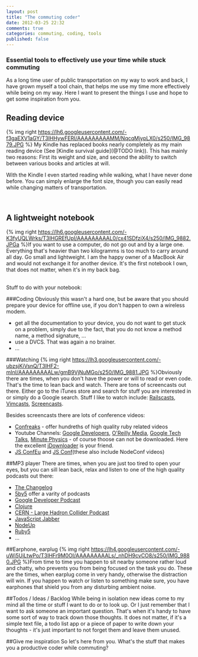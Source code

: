 ```yaml
---
layout: post
title: "The commuting coder"
date: 2012-03-25 22:32
comments: true
categories: commuting, coding, tools
published: false
---
```


### Essential tools to effectively use your time while stuck commuting

As a long time user of public transportation on my way to work and back, I have grown myself a tool chain, that helps me use my time more effectively while being on my way. Here I want to present the things I use and hope to get some inspiration from you.

<!-- more -->
## Reading device

{% img right https://lh6.googleusercontent.com/-f3gaEXV1aGY/T3IHHywFERI/AAAAAAAAAMM/NqcqMjypLX0/s250/IMG_9879.JPG %} My Kindle has replaced books nearly completely as my main reading device (See [Kindle survival guide](@TODO link)). This has mainly two reasons: First its weight and size, and second the ability to switch between various books and articles at will. 

With the Kindle I even started reading while walking, what I have never done before. You can simply enlarge the font size, though you can easily read while changing matters of transportation.

<br class="clear">

## A lightweight notebook

{% img right https://lh6.googleusercontent.com/-K3fyUQLWrks/T3IHGREfUpI/AAAAAAAAAL0/cx41SDfziX4/s250/IMG_9882.JPGa %}If you want to use a computer, do not go out and by a large one. Everything that's heavier than two kilogramms is too much to carry around all day. Go small and lightweight. I am the happy owner of a MacBook Air and would not exchange it for another device. It's the first notebook I own, that does not matter, when it's in my back bag.

<br class="clear">
Stuff to do with your notebook:

###Coding
Obviously this wasn't a hard one, but be aware that you should prepare your device for offline use, if you don't happen to own a wireless modem.

- get all the documentation to your device, you do not want to get stuck on a problem, simply due to the fact, that you do not know a method name, a method signature, ...
- use a DVCS. That was again a no brainer.
- ...

###Watching
{% img right https://lh3.googleusercontent.com/-ubzsjKiVsnQ/T3IHF2-mInI/AAAAAAAAALw/gmB9VjNuMGo/s250/IMG_9881.JPG %}Obviously there are times, when you don't have the power or will to read or even code. That's the time to lean back and watch. There are tons of screencasts out there. Either go to the iTunes store and search for stuff you are interested in or simply do a Google search. Stuff I like to watch include: [Railscasts](http://railscasts.com), [Vimcasts](http://vimcasts.org), [Screencasts](http://screencasts.org).

Besides screencasts there are lots of conference videos:

- [Confreaks](http://confreaks.com) - offer hundreths of high quality ruby related videos
- Youtube Channels: [Google Developers](http://www.youtube.com/user/GoogleDevelopers), [O'Reilly Media](http://www.youtube.com/user/OreillyMedia), [Google Tech Talks](http://www.youtube.com/user/GoogleTechTalks), [Minute Physics](http://www.youtube.com/user/minutephysics) - of course thoose can not be downloaded. Here the excellent [jDownloader](http://jdownload.org) is your friend.
- [JS ConfEu](http://blip.tv/jsconfeu) and [JS Conf](http://blip.tv/jsconf)(these also include NodeConf videos)

##MP3 player
There are times, when you are just too tired to open your eyes, but you can sill lean back, relax and listen to one of the high quality podcasts out there:

- [The Changelog](http://thechangelog.com/)
- [5by5](http://5by5.tv/) offer a varity of podcasts
- [Google Developer Podcast](http://feeds.feedburner.com/GoogleDeveloperPodcast)
- [Clojure](http://blip.tv/clojure/rss/itunes)
- [CERN - Large Hadron Collider Podcast](http://feeds.feedburner.com/LargeHadronColliderPodcast)
- [JavaScript Jabber](http://feeds.feedburner.com/JavascriptJabber)
- [NodeUp](http://feeds.feedburner.com/NodeUp)
- [Ruby5](http://ruby5.envylabs.com/)
- ...

##Earphone, earplug
{% img right https://lh4.googleusercontent.com/-uWi5UiLtwPo/T3IHFr9M0OI/AAAAAAAAALs/_nhDH9cvCO8/s250/IMG_9880.JPG  %}From time to time you happen to sit nearby someone rather loud and chatty, who prevents you from being focused on the task you do. These are the times, when earplug come in very handy, otherwise the distraction will win. If you happen to watch or listen to something make sure, you have earphones that shield you from any disturbing ambient noise.

##Todos / Ideas / Backlog
While being in isolation new ideas come to my mind all the time or stuff I want to do or to look up. Or I just remember that I want to ask someone an important question. That's when it's handy to have some sort of way to track down those thoughts. It does not matter, if it's a simple text file, a todo list app or a piece of paper to write down your thoughts - it's just important to not forget them and leave them unused.

##Give me inspiration
So let's here from you. What's the stuff that makes you a productive coder while commuting?
